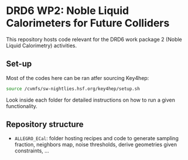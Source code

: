 # DRD6 WP2: Noble Liquid Calorimeters for Future Colliders

This repository hosts code relevant for the DRD6 work package 2 (Noble Liquid Calorimetry) activities.

## Set-up

Most of the codes here can be ran atfer sourcing Key4hep:

``` bash
source /cvmfs/sw-nightlies.hsf.org/key4hep/setup.sh
```
Look inside each folder for detailed instructions on how to run a given functionality.

## Repository structure

* `ALLEGRO_ECal`: folder hosting recipes and code to generate sampling fraction, neighbors map, noise thresholds, derive geometries given constraints, ...


